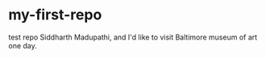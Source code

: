 # my-first-repo
test repo
Siddharth Madupathi, and I'd like to visit Baltimore museum of art one day.

